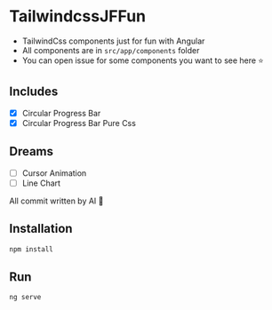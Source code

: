 # TailwindcssJFFun

- TailwindCss components just for fun with Angular 
- All components are in `src/app/components` folder
- You can open issue for some components you want to see here  ⭐

## Includes

- [x] Circular Progress Bar
- [x] Circular Progress Bar Pure Css

## Dreams

- [ ] Cursor Animation
- [ ] Line Chart

All commit written by AI 🤖 

## Installation

```bash
npm install
```
## Run

```bash
ng serve
```

